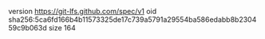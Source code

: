 version https://git-lfs.github.com/spec/v1
oid sha256:5ca6fd166b4b11573325de17c739a5791a29554ba586edabb8b230459c9b063d
size 164
